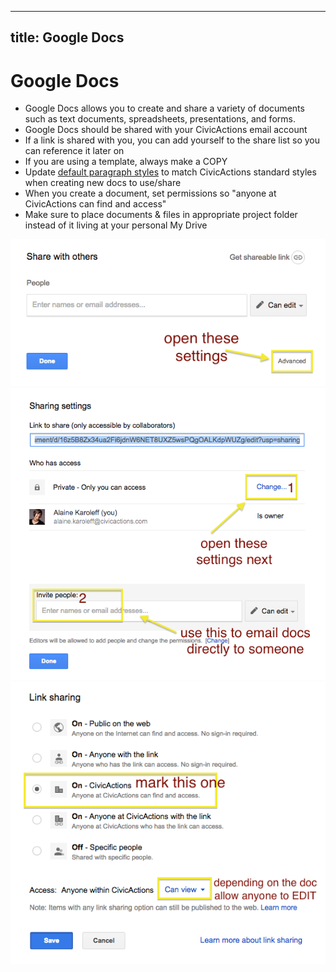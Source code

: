 ______________________________________________________________________

## title: Google Docs

# Google Docs

- Google Docs allows you to create and share a variety of documents such as text documents, spreadsheets, presentations, and forms.
- Google Docs should be shared with your CivicActions email account
- If a link is shared with you, you can add yourself to the share list so you can reference it later on
- If you are using a template, always make a COPY
- Update [default paragraph styles](https://docs.google.com/document/d/1M-q4Wh0TfKctkaHRmJQumsIn_faTimyTub8qu3qGM7k/edit) to match CivicActions standard styles when creating new docs to use/share
- When you create a document, set permissions so "anyone at CivicActions can find and access"
- Make sure to place documents & files in appropriate project folder instead of it living at your personal My Drive

![Open settings](../../assets/images/sharing1.png "Open settings")
![Advanced settings](../../assets/images/sharing2.png "Advanced settings")
![Select Link](../../assets/images/sharing3.png "Select link")
